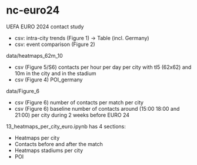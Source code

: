 # nc-euro24
UEFA EURO 2024 contact study

- csv: intra-city trends (Figure 1) -> Table (incl. Germany)
- csv: event comparison (Figure 2)

data/heatmaps_62m_10 

- csv (Figure 5/S6) contacts per hour per day per city with tl5 (62x62) and 10m in the city and in the stadium 
- csv (Figure 4)  POI_germany


data/Figure_6        

- csv (Figure 6)  number of contacts per match per city
- csv (Figure 6)  baseline number of contacts around (15:00 18:00 and 21:00) per city during 2 weeks before EURO 24
                                       
13_heatmaps_per_city_euro.ipynb has 4 sections:

- Heatmaps per city
- Contacts before and after the match
- Heatmaps stadiums per city
- POI
